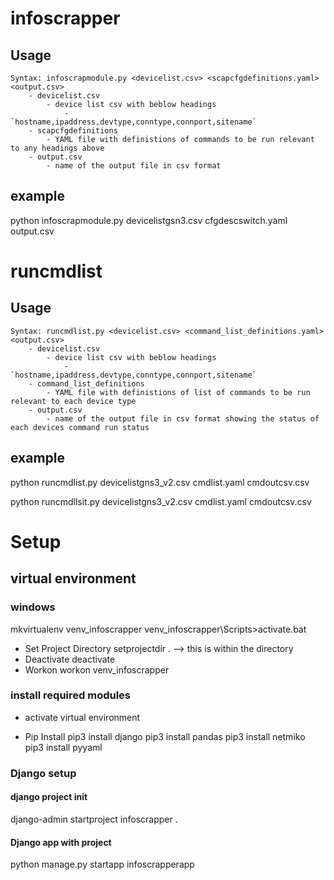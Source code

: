 # infoscrapper

## Usage
    Syntax: infoscrapmodule.py <devicelist.csv> <scapcfgdefinitions.yaml> <output.csv>
        - devicelist.csv
            - device list csv with beblow headings
                -   `hostname,ipaddress,devtype,conntype,connport,sitename`
        - scapcfgdefinitions
            - YAML file with definistions of commands to be run relevant to any headings above
        - output.csv
            - name of the output file in csv format
## example
python infoscrapmodule.py devicelistgsn3.csv cfgdescswitch.yaml output.csv

# runcmdlist

## Usage
    Syntax: runcmdlist.py <devicelist.csv> <command_list_definitions.yaml> <output.csv>
        - devicelist.csv
            - device list csv with beblow headings
                -   `hostname,ipaddress,devtype,conntype,connport,sitename`
        - command_list_definitions
            - YAML file with definistions of list of commands to be run relevant to each device type
        - output.csv
            - name of the output file in csv format showing the status of each devices command run status
## example
python runcmdlist.py devicelistgns3_v2.csv cmdlist.yaml cmdoutcsv.csv


python runcmdllsit.py devicelistgns3_v2.csv cmdlist.yaml cmdoutcsv.csv

# Setup


## virtual environment
### windows

mkvirtualenv venv_infoscrapper
venv_infoscrapper\Scripts>activate.bat

* Set Project Directory
	setprojectdir . --> this is within the directory
* Deactivate
	deactivate
* Workon
	workon venv_infoscrapper

### install required modules
* activate virtual environment

* Pip Install
	pip3 install django
    pip3 install pandas
    pip3 install netmiko
    pip3 install pyyaml

### Django setup

#### django project init
django-admin startproject infoscrapper .

#### Django app with project

python manage.py startapp infoscrapperapp
